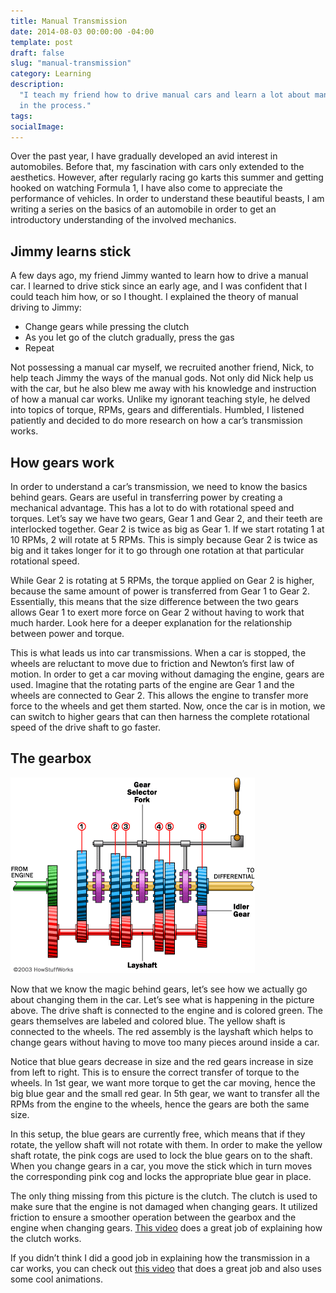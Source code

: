 ```yaml
---
title: Manual Transmission
date: 2014-08-03 00:00:00 -04:00
template: post
draft: false
slug: "manual-transmission"
category: Learning
description:
  "I teach my friend how to drive manual cars and learn a lot about manual transmission
  in the process."
tags:
socialImage:
---
```


Over the past year, I have gradually developed an avid interest in automobiles. Before that, my fascination with cars only extended to the aesthetics. However, after regularly racing go karts this summer and getting hooked on watching Formula 1, I have also come to appreciate the performance of vehicles. In order to understand these beautiful beasts, I am writing a series on the basics of an automobile in order to get an introductory understanding of the involved mechanics.

## Jimmy learns stick

A few days ago, my friend Jimmy wanted to learn how to drive a manual car. I learned to drive stick since an early age, and I was confident that I could teach him how, or so I thought. I explained the theory of manual driving to Jimmy:

- Change gears while pressing the clutch
- As you let go of the clutch gradually, press the gas
- Repeat

Not possessing a manual car myself, we recruited another friend, Nick, to help teach Jimmy the ways of the manual gods. Not only did Nick help us with the car, but he also blew me away with his knowledge and instruction of how a manual car works. Unlike my ignorant teaching style, he delved into topics of torque, RPMs, gears and differentials. Humbled, I listened patiently and decided to do more research on how a car’s transmission works.

## How gears work

In order to understand a car’s transmission, we need to know the basics behind gears. Gears are useful in transferring power by creating a mechanical advantage. This has a lot to do with rotational speed and torques. Let’s say we have two gears, Gear 1 and Gear 2, and their teeth are interlocked together. Gear 2 is twice as big as Gear 1. If we start rotating 1 at 10 RPMs, 2 will rotate at 5 RPMs. This is simply because Gear 2 is twice as big and it takes longer for it to go through one rotation at that particular rotational speed.

While Gear 2 is rotating at 5 RPMs, the torque applied on Gear 2 is higher, because the same amount of power is transferred from Gear 1 to Gear 2. Essentially, this means that the size difference between the two gears allows Gear 1 to exert more force on Gear 2 without having to work that much harder. Look here for a deeper explanation for the relationship between power and torque.

This is what leads us into car transmissions. When a car is stopped, the wheels are reluctant to move due to friction and Newton’s first law of motion. In order to get a car moving without damaging the engine, gears are used. Imagine that the rotating parts of the engine are Gear 1 and the wheels are connected to Gear 2. This allows the engine to transfer more force to the wheels and get them started. Now, once the car is in motion, we can switch to higher gears that can then harness the complete rotational speed of the drive shaft to go faster.

## The gearbox

![Gearbox](gearbox.gif)

Now that we know the magic behind gears, let’s see how we actually go about changing them in the car. Let’s see what is happening in the picture above. The drive shaft is connected to the engine and is colored green. The gears themselves are labeled and colored blue. The yellow shaft is connected to the wheels. The red assembly is the layshaft which helps to change gears without having to move too many pieces around inside a car.

Notice that blue gears decrease in size and the red gears increase in size from left to right. This is to ensure the correct transfer of torque to the wheels. In 1st gear, we want more torque to get the car moving, hence the big blue gear and the small red gear. In 5th gear, we want to transfer all the RPMs from the engine to the wheels, hence the gears are both the same size.

In this setup, the blue gears are currently free, which means that if they rotate, the yellow shaft will not rotate with them. In order to make the yellow shaft rotate, the pink cogs are used to lock the blue gears on to the shaft. When you change gears in a car, you move the stick which in turn moves the corresponding pink cog and locks the appropriate blue gear in place.

The only thing missing from this picture is the clutch. The clutch is used to make sure that the engine is not damaged when changing gears. It utilized friction to ensure a smoother operation between the gearbox and the engine when changing gears. [This video](http://www.youtube.com/watch?v=pqF-aBtTBnY) does a great job of explaining how the clutch works.

If you didn’t think I did a good job in explaining how the transmission in a car works, you can check out [this video](http://www.youtube.com/watch?v=K53cPGRE1Kk) that does a great job and also uses some cool animations.
